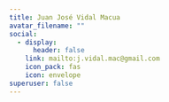 ```yaml
---
title: Juan José Vidal Macua
avatar_filename: ""
social:
  - display:
      header: false
    link: mailto:j.vidal.mac@gmail.com
    icon_pack: fas
    icon: envelope
superuser: false
---
```

